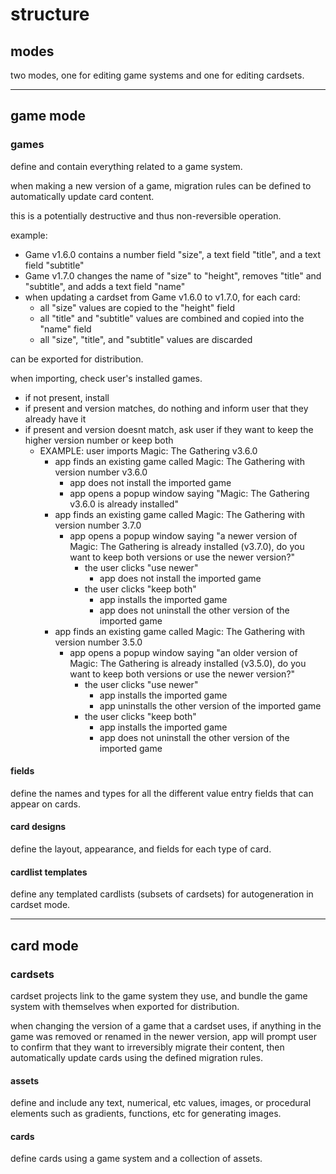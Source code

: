 # structure


## modes

two modes, one for editing game systems and one for editing cardsets.


---
## game mode


### games

define and contain everything related to a game system.

when making a new version of a game, migration rules can be defined to automatically update card content.

this is a potentially destructive and thus non-reversible operation.

example:

- Game v1.6.0 contains a number field "size", a text field "title", and a text field "subtitle"
- Game v1.7.0 changes the name of "size" to "height", removes "title" and "subtitle", and adds a text field "name"
- when updating a cardset from Game v1.6.0 to v1.7.0, for each card:
    - all "size" values are copied to the "height"  field
    - all "title" and "subtitle" values are combined and copied into the "name" field
    - all "size", "title", and "subtitle" values are discarded

can be exported for distribution.

when importing, check user's installed games.

- if not present, install
- if present and version matches, do nothing and inform user that they already have it
- if present and version doesnt match, ask user if they want to keep the higher version number or keep both
    - EXAMPLE: user imports Magic: The Gathering v3.6.0
        - app finds an existing game called Magic: The Gathering with version number v3.6.0
            - app does not install the imported game
            - app opens a popup window saying "Magic: The Gathering v3.6.0 is already installed"
        - app finds an existing game called Magic: The Gathering with version number 3.7.0
            - app opens a popup window saying "a newer version of Magic: The Gathering is already installed (v3.7.0), do you want to keep both versions or use the newer version?"
                - the user clicks "use newer"
                    - app does not install the imported game
                - the user clicks "keep both"
                    - app installs the imported game
                    - app does not uninstall the other version of the imported game
        - app finds an existing game called Magic: The Gathering with version number 3.5.0
            - app opens a popup window saying "an older version of Magic: The Gathering is already installed (v3.5.0), do you want to keep both versions or use the newer version?"
                - the user clicks "use newer"
                    - app installs the imported game
                    - app uninstalls the other version of the imported game
                - the user clicks "keep both"
                    - app installs the imported game
                    - app does not uninstall the other version of the imported game


#### fields

define the names and types for all the different value entry fields that can appear on cards.


#### card designs

define the layout, appearance, and fields for each type of card.


#### cardlist templates

define any templated cardlists (subsets of cardsets) for autogeneration in cardset mode.


---
## card mode


### cardsets

cardset projects link to the game system they use, and bundle the game system with themselves when exported for distribution.

when changing the version of a game that a cardset uses, if anything in the game was removed or renamed in the newer version, app will prompt user to confirm that they want to irreversibly migrate their content, then automatically update cards using the defined migration rules.


#### assets

define and include any text, numerical, etc values, images, or procedural elements such as gradients, functions, etc for generating images.


#### cards

define cards using a game system and a collection of assets.
